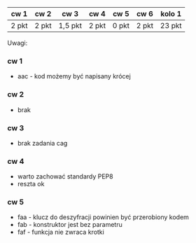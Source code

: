 | cw 1 | cw 2 | cw 3| cw 4| cw 5| cw 6| kolo 1|
|---|---|---|---|---|---|---|
| 2 pkt | 2 pkt | 1,5 pkt | 2 pkt| 0 pkt  | 2 pkt | 23 pkt |

Uwagi:


### cw 1

* aac - kod możemy być napisany krócej


### cw 2

* brak

### cw 3

* brak zadania cag

### cw 4

* warto zachować standardy PEP8
* reszta ok

### cw 5

* faa - klucz do deszyfracji powinien być przerobiony kodem
* fab - konstruktor jest bez parametru
* faf - funkcja nie zwraca krotki
